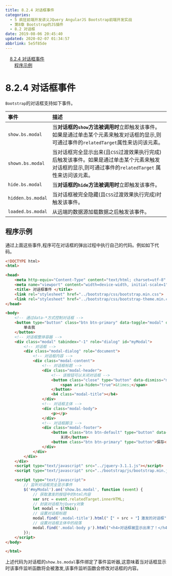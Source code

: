 ```yaml
---
title: 8.2.4 对话框事件
categories: 
  - 5 疯狂前端开发讲义JQuery AngularJS Bootstrap前端开发实战
  - 第8章 Bootstrap的JS插件
  - 8.2 对话框
date: 2019-08-06 20:45:40
updated: 2020-02-07 01:34:57
abbrlink: 5e5f85de
---
```

<div id='my_toc'><a href="/JavaReadingNotes/5e5f85de/#8-2-4-对话框事件" class="header_1">8.2.4 对话框事件</a>&nbsp;<br><a href="/JavaReadingNotes/5e5f85de/#程序示例" class="header_2">程序示例</a>&nbsp;<br></div>
<style>.header_1{margin-left: 1em;}.header_2{margin-left: 2em;}.header_3{margin-left: 3em;}.header_4{margin-left: 4em;}.header_5{margin-left: 5em;}.header_6{margin-left: 6em;}</style>
<!--more-->
<script>if (navigator.platform.search('arm')==-1){document.getElementById('my_toc').style.display = 'none';}var e,p = document.getElementsByTagName('p');while (p.length>0) {e = p[0];e.parentElement.removeChild(e);}</script>

<!--end-->
<!--SSTStart-->
# 8.2.4 对话框事件 #
`Bootstrap`的对话框支持如下事件。

|事件|描述|
|:---|:---|
|`show.bs.modal`|当**对话框的`show`方法被调用时**立即触发该事件。如果是通过单击某个元素来触发对话框的显示,则可通过事件的`relatedTarget`属性来访问该元素。|
|`shown.bs.modal`|当对话框完全显示出来(且`CSS`过渡效果执行完成)后触发该事件。如果是通过单击某个元素来触发对话框的显示,则可通过事件的`relatedTarget` 属性来访问该元素。|
|`hide.bs.modal`|当**对话框的`hide`方法被调用时**立即触发该事件。|
|`hidden.bs.modal`|当对话框被完全隐藏(且`CSS`过渡效果执行完成)时触发该事件。|
|`loaded.bs.modal`|从远端的数据源加载数据之后触发该事件。|
## 程序示例 ##
通过上面这些事件,程序可在对话框的弹出过程中执行自己的代码。例如如下代码。
```html
<!DOCTYPE html>
<html>

<head>
    <meta http-equiv="Content-Type" content="text/html; charset=utf-8" />
    <meta name="viewport" content="width=device-width, initial-scale=1">
    <title> 对话框事件 </title>
    <link rel="stylesheet" href="../bootstrap/css/bootstrap.min.css">
    <link rel="stylesheet" href="../bootstrap/css/bootstrap-theme.min.css">
</head>

<body>
    <!-- 通过data-*方式控制对话框 -->
    <button type="button" class="btn btn-primary" data-toggle="modal" data-target="#myModal">
        单击我
    </button>
    <!-- 对话框整体容器 -->
    <div class="modal" tabindex="-1" role="dialog" id="myModal">
        <!-- 对话框 -->
        <div class="modal-dialog" role="document">
            <!-- 对话框内容 -->
            <div class="modal-content">
                <!-- 对话框标题 -->
                <div class="modal-header">
                    <!-- 该按钮可以关闭对话框 -->
                    <button class="close" type="button" data-dismiss="modal">
                        <span aria-hiden="true">&times;</span>
                    </button>
                    <h4 class="modal-title"></h4>
                </div>
                <!-- 对话框主体 -->
                <div class="modal-body">
                    <p></p>
                </div>
                <!-- 对话框脚注 -->
                <div class="modal-footer">
                    <button class="btn btn-default" type="button" data-dismiss="modal">
                        关闭</button>
                    <button class="btn btn-primary" type="button">保存</button>
                </div>
            </div>
        </div>
    </div>
    <script type="text/javascript" src="../jquery-3.1.1.js"></script>
    <script type="text/javascript" src="../bootstrap/js/bootstrap.min.js"></script>

    <script type="text/javascript">
        // 监听对话框完全显示事件
        $('#myModal').on('show.bs.modal', function (event) {
            // 获取激发的按钮中的html内容
            var src = event.relatedTarget.innerHTML;
            // 封装对话框为jQuery对象
            let modal = $(this);
            // 设置对话框标题
            modal.find('.modal-title').html("【" + src + "】激发的对话框")
            // 设置对话框主体中的段落
            modal.find('.modal-body p').html("<h4>对话框被显示出来了！</h4>");
        });
    </script>
</body>

</html>
```
上述代码为对话框的`show.bs.modal`事件绑定了事件监听器,这意味着当对话框显示时该事件监听函数将会被激发,该事件监听函数会修改对话框的内容。
<!--SSTStop-->

